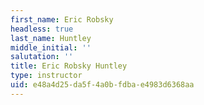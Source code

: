 ```yaml
---
first_name: Eric Robsky
headless: true
last_name: Huntley
middle_initial: ''
salutation: ''
title: Eric Robsky Huntley
type: instructor
uid: e48a4d25-da5f-4a0b-fdba-e4983d6368aa
---
```

